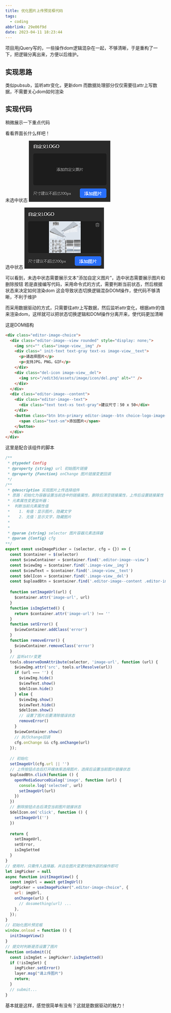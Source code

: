 ```yaml
---
title: 优化图片上传预览框代码
tags:
  - coding
abbrlink: 29e06f9d
date: 2023-04-11 18:23:44
---
```

项目用jQuery写的，一些操作dom逻辑混杂在一起，不够清晰，于是重构了一下，把逻辑分离出来，方便以后维护。
<!-- more -->
## 实现思路
类似pubsub，监听attr变化，更新dom
而数据处理部分仅仅需要往attr上写数据，不需要关心dom如何渲染

## 实现代码
稍微展示一下重点代码

看看界面长什么样吧！

未选中状态
![image-20230411184805092](优化图片上传预览框代码/image-20230411184805092.png)

选中状态
![image-20230411184840406](优化图片上传预览框代码/image-20230411184840406.png)

可以看到，未选中状态需要展示文本“添加自定义图片”，选中状态需要展示图片和删除按钮
若是直接编写代码，采用命令式的方式，需要判断当前状态，然后根据状态来决定如何渲染dom
这会导致状态切换逻辑混杂DOM操作，使代码不够清晰，不利于维护

而采用数据驱动的方式，只需要往attr上写数据，然后监听attr变化，根据attr的值来渲染dom，这样就可以把状态切换逻辑和DOM操作分离开来，使代码更加清晰

这是DOM结构

```html
<div class="editor-image-choice">
  <div class="editor-image--view rounded" style="display: none;">
    <img src="" class="image-view__img" />
    <div class=" init-text text-gray text-xs image-view__text">
      <p>请选择图片</p>
      <p>支持JPG，PNG，GIF</p>
    </div>
    <div class="del-icon image-view__del">
      <img src="/edit3d/assets/image/icon/del.png" alt="" />
    </div>
  </div>
  <div class="editor-image--content">
    <div class="editor-image--text">
      <div class="text text-xs text-gray">建议尺寸：50 x 50</div>
    </div>
    <button class="btn btn-primary editor-image--btn choice-logo-image-btn">
      <span class="text-sm">添加图片</span>
    </button>
  </div>
</div>
```

这里是配合该组件的脚本

```javascript
/**
 * @typedef Config
 * @property {string} url 初始图片链接
 * @property {Function} onChange 图片链接变更回调
 */
/**
 * @description 实现图片上传选择组件
 * 思路：初始化为容器设置当前选中的链接属性，删除后清空链接属性，上传后设置链接属性
 * 元素属性变更监听器：
 *  判断当前元素属性值
 *    1. 有值：显示图片，隐藏文字
 *    2. 无值：显示文字，隐藏图片
 * 
 * 
 * @param {string} selector 图片容器元素选择器
 * @param {Config} cfg 
**/
export const useImagePicker = (selector, cfg = {}) => {
  const $container = $(selector)
  const $viewContainer = $container.find('.editor-image--view')
  const $viewImg = $container.find('.image-view__img')
  const $viewText = $container.find('.image-view__text')
  const $delIcon = $container.find('.image-view__del')
  const $uploadBtn = $container.find('.editor-image--content .editor-image--btn')
  
  function setImageUrl(url) {
    $container.attr('image-url', url)
  }
  function isImgSetted() {
    return $container.attr('image-url') !== ''
  }
  function setError() {
    $viewContainer.addClass('error')
  }
  function removeError() {
    $viewContainer.removeClass('error')
  }
  // 监听attr变更
  tools.observeDomAttribute(selector, 'image-url', function (url) {
    $viewImg.attr('src', tools.urlResolve(url))
    if (url === '') {
      $viewImg.hide()
      $viewText.show()
      $delIcon.hide()
    } else {
      $viewImg.show()
      $viewText.hide()
      $delIcon.show()
      // 设置了图片后要清除错误状态
      removeError()
    }
    $viewContainer.show()
    // 执行change回调
    cfg.onChange && cfg.onChange(url)
  });
  
  // 初始化
  setImageUrl(cfg.url || '')
  // 上传按钮点击后打开媒体库选择图片，选择后设置当前图片链接状态
  $uploadBtn.click(function () {
    openMediaSourceDialog('image', function (url) {
      console.log('selected', url)
      setImageUrl(url)
    })
  })
  // 删除按钮点击后清空当前图片链接状态
  $delIcon.on('click', function () {
    setImageUrl('')
  })

  return {
    setImageUrl,
    setError,
    isImgSetted
  }
}
// 使用时，只需传入选择器，并且在图片变更时做外部的操作即可
let imgPicker = null
async function initImageView() {
  const imgUrl = await getImgUrl() 
  imgPicker = useImagePicker(".editor-image-choice", {
    url: imgUrl,
    onChange(url) {
      // dosomething(url) ... 
    },
  });
}
// 初始化图片预览框
window.onload = function () {
  initImageView()
}
// 提交时判断是否设置了图片
function onSubmit(){
  const isImgSet = imgPicker?.isImgSetted()
  if (!isImgSet) {
    imgPicker.setError()
    layer.msg("请上传图片")
    return;
  }
  // submit...
}
```
基本就是这样，感觉很简单有没有？这就是数据驱动的魅力！
